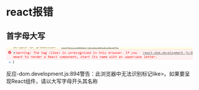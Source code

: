 # react报错

## 首字母大写

![](assets/首字母大写报错.png)

反应-dom.development.js:894警告：此浏览器中无法识别标记like>。如果要呈现React组件，请以大写字母开头其名称